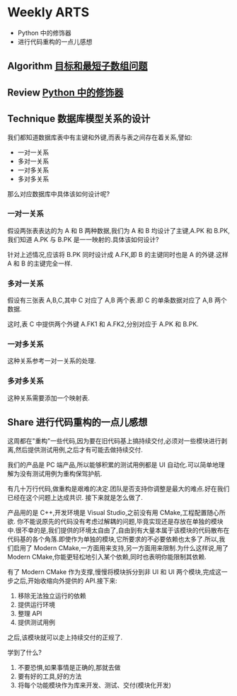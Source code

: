 # Weekly ARTS

- Python 中的修饰器
- 进行代码重构的一点儿感想

## Algorithm [目标和最短子数组问题](leetcode862.md)

## Review [Python 中的修饰器](decorator.md)

## Technique 数据库模型关系的设计

我们都知道数据库表中有主键和外键,而表与表之间存在着关系,譬如:

- 一对一关系
- 多对一关系
- 一对多关系
- 多对多关系

那么对应数据库中具体该如何设计呢?

### 一对一关系

假设两张表表达的为 A 和 B 两种数据,我们为 A 和 B 均设计了主键,A.PK 和 B.PK,我们知道 A.PK 与 B.PK 是一一映射的.具体该如何设计?

针对上述情况,应该将 B.PK 同时设计成 A.FK,即 B 的主键同时也是 A 的外键.这样 A 和 B 的主键完全一样.

### 多对一关系

假设有三张表 A,B,C,其中 C 对应了 A,B 两个表.即 C 的单条数据对应了 A,B 两个数据.

这时,表 C 中提供两个外键 A.FK1 和 A.FK2,分别对应于 A.PK 和 B.PK.

### 一对多关系

这种关系参考一对一关系的处理.

### 多对多关系

这种关系需要添加一个映射表.

## Share 进行代码重构的一点儿感想

这周都在"重构"一些代码,因为要在旧代码基上搞持续交付,必须对一些模块进行剥离,然后提供测试用例,之后才有可能去做持续交付.

我们的产品是 PC 端产品,所以能够积累的测试用例都是 UI 自动化.可以简单地理解为没有测试用例为重构保驾护航.

有几十万行代码,做重构是艰难的决定.团队是否支持你调整是最大的难点.好在我们已经在这个问题上达成共识. 接下来就是怎么做了.

产品用的是 C++,开发环境是 Visual Studio,之前没有用 CMake,工程配置随心所欲. 你不能说原先的代码没有考虑过解耦的问题,毕竟实现还是存放在单独的模块中.很不幸的是,我们提供的环境太自由了,自由到有大量本属于该模块的代码散布在代码基的各个角落.即使作为单独的模块,它所要求的不必要依赖也太多了.所以,我们启用了 Modern CMake,一方面用来支持,另一方面用来限制.为什么这样说,用了 Modern CMake,你能更轻松地引入某个依赖,同时也表明你能限制其依赖.

有了 Modern CMake 作为支撑,慢慢将模块拆分到非 UI 和 UI 两个模块,完成这一步之后,开始收缩向外提供的 API.接下来:

1. 移除无法独立运行的依赖
2. 提供运行环境
3. 整理 API
4. 提供测试用例

之后,该模块就可以走上持续交付的正规了.

学到了什么?

1. 不要恐惧,如果事情是正确的,那就去做
2. 要有好的工具,好的方法
3. 将每个功能模块作为库来开发、测试、交付(模块化开发)
